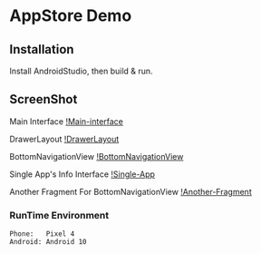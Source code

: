 # AppStore Demo

## Installation

Install AndroidStudio, then build & run.

## ScreenShot

Main Interface
[!Main-interface](https://github.com/Willzy-x/app-store-demo/blob/master/img/1.png)

DrawerLayout
[!DrawerLayout](https://github.com/Willzy-x/app-store-demo/blob/master/img/2.png)

BottomNavigationView
[!BottomNavigationView](https://github.com/Willzy-x/app-store-demo/blob/master/img/3.png)

Single App's Info Interface
[!Single-App](https://github.com/Willzy-x/app-store-demo/blob/master/img/4.png)

Another Fragment For BottomNavigationView
[!Another-Fragment](https://github.com/Willzy-x/app-store-demo/blob/master/img/5.png)

### RunTime Environment
```
Phone:   Pixel 4
Android: Android 10
```